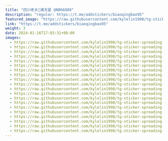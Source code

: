 ```yaml
---
title: "四川老乡🤒满天星 @NB66888"
description: "regular: https://t.me/addstickers/biaoqingbao95"
featured_image: "https://raw.githubusercontent.com/kylelin1998/tg-sticker-spreading-worldwide-images/main/img/0713f8ff-fd17-466a-a522-45c3726c069b.jpg"
link: "https://t.me/addstickers/biaoqingbao95"
weight: 3
date: 2024-01-16T17:03:31+08:00
images:
  - https://raw.githubusercontent.com/kylelin1998/tg-sticker-spreading-worldwide-images/main/img/0713f8ff-fd17-466a-a522-45c3726c069b.jpg
  - https://raw.githubusercontent.com/kylelin1998/tg-sticker-spreading-worldwide-images/main/img/d57a78c6-a4d2-4c27-8a71-66ee560edd7d.jpg
  - https://raw.githubusercontent.com/kylelin1998/tg-sticker-spreading-worldwide-images/main/img/f5b0ac69-b7c7-4081-99dd-d15e5c37b10d.jpg
  - https://raw.githubusercontent.com/kylelin1998/tg-sticker-spreading-worldwide-images/main/img/a280201c-bd4a-4a9a-8005-14d09de046ec.jpg
  - https://raw.githubusercontent.com/kylelin1998/tg-sticker-spreading-worldwide-images/main/img/73c8996d-0231-45af-9c7c-2c192432b4aa.jpg
  - https://raw.githubusercontent.com/kylelin1998/tg-sticker-spreading-worldwide-images/main/img/f4888733-bc81-4a24-8116-9121074a0a14.jpg
  - https://raw.githubusercontent.com/kylelin1998/tg-sticker-spreading-worldwide-images/main/img/942d7f87-ea9b-4ae8-a240-533bd88c1e62.jpg
  - https://raw.githubusercontent.com/kylelin1998/tg-sticker-spreading-worldwide-images/main/img/f21c4be8-a0fc-4ffa-bab8-2a0f8c594ad0.jpg
  - https://raw.githubusercontent.com/kylelin1998/tg-sticker-spreading-worldwide-images/main/img/dcef1055-eee4-4e03-afd9-4bc64db3ef02.jpg
  - https://raw.githubusercontent.com/kylelin1998/tg-sticker-spreading-worldwide-images/main/img/e69f3093-79d8-48d3-8115-57d16d3b082e.jpg
  - https://raw.githubusercontent.com/kylelin1998/tg-sticker-spreading-worldwide-images/main/img/e520f0c8-8a8e-47ac-b8ea-5d7485bfd39b.jpg
  - https://raw.githubusercontent.com/kylelin1998/tg-sticker-spreading-worldwide-images/main/img/d6bca482-2dd2-4c5e-b464-e15de30bb60f.jpg
  - https://raw.githubusercontent.com/kylelin1998/tg-sticker-spreading-worldwide-images/main/img/73ea5016-6033-4ea7-ae09-c664a78fe716.jpg
  - https://raw.githubusercontent.com/kylelin1998/tg-sticker-spreading-worldwide-images/main/img/a0789cd0-565d-45ad-aef8-97978295338a.jpg
  - https://raw.githubusercontent.com/kylelin1998/tg-sticker-spreading-worldwide-images/main/img/749bc77f-332e-4cd5-874b-2463904e3889.jpg
  - https://raw.githubusercontent.com/kylelin1998/tg-sticker-spreading-worldwide-images/main/img/b099a7ab-966a-458a-84d2-1dc93a2d6d88.jpg
  - https://raw.githubusercontent.com/kylelin1998/tg-sticker-spreading-worldwide-images/main/img/5d213a9c-bf56-49be-a18a-50b68729e7fc.jpg
  - https://raw.githubusercontent.com/kylelin1998/tg-sticker-spreading-worldwide-images/main/img/c01b92b2-edfa-440f-befa-cee9f7372d52.jpg
  - https://raw.githubusercontent.com/kylelin1998/tg-sticker-spreading-worldwide-images/main/img/5d906d1e-6e84-4416-8368-f673a757c02f.jpg
  - https://raw.githubusercontent.com/kylelin1998/tg-sticker-spreading-worldwide-images/main/img/0e800b2f-52a6-4a34-8140-fb77bdcc4f75.jpg
---
```

